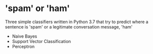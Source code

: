 # 'spam' or 'ham'

Three simple classifiers written in Python 3.7 that try to predict where a sentence is 'spam' or a legitimate conversation message, 'ham'

- Naive Bayes
- Support Vector Classification
- Perceptron
